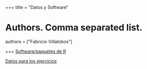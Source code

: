 +++
title = "Datos y Software"

# Authors. Comma separated list.
authors = ["Fabricio Villalobos"]

  
+++
<a href="Macroecologia_INECOL_2025_software.txt">Software/paquetes de R</a>

<a href="https://drive.google.com/drive/folders/1Z8YlnuL_clSpPcwYg5vTv2NgUcaFgo31?usp=share_link">Datos para los ejercicios</a>
